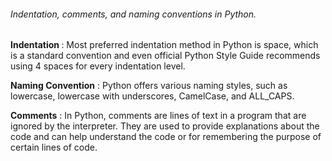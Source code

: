 ###### Indentation, comments, and naming conventions in Python.

<b>Indentation </b>: Most preferred indentation method in Python is space, which is a standard convention and even official Python Style Guide recommends using 4 spaces for every indentation level. 

<b>Naming Convention</b> : Python offers various naming styles, such as lowercase, lowercase with underscores, CamelCase, and ALL_CAPS.

<b>Comments</b> : In Python, comments are lines of text in a program that are ignored by the interpreter. They are used to provide explanations about the code and can help understand the code or for remembering the purpose of certain lines of code.